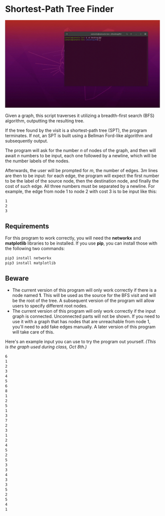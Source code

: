 # Shortest-Path Tree Finder

![Demo](https://raw.githubusercontent.com/samul-1/ro/main/demo.gif)

Given a graph, this script traverses it utilizing a breadth-first search (BFS) algorithm, outputting the resulting tree.

If the tree found by the visit is a shortest-path tree (SPT), the program terminates. If not, an SPT is built using a Bellman Ford-like algorithm and subsequently output.

The program will ask for the number *n* of nodes of the graph, and then will await *n* numbers to be input, each one followed by a newline, which will be the number labels of the nodes.

Afterwards, the user will be prompted for *m*, the number of edges. 3*m* lines are then to be input: for each edge, the program will expect the first number to be the label of the source node, then the destination node, and finally the cost of such edge.
All three numbers must be separated by a newline. For example, the edge from node 1 to node 2 with cost 3 is to be input like this:

```
1
2
3
```
## Requirements
For this program to work correctly, you will need the **networkx** and **matplotlib** libraries to be installed.
If you use **pip**, you can install those with the following two commands:

```
pip3 install networkx
pip3 install matplotlib
```


## Beware
- The current version of this program will only work correctly if there is a node named **1**. This will be used as the source for the BFS visit and will be the root of the tree.
A subsequent version of the program will allow users to specify different root nodes.
- The current version of this program will only work correctly if the input graph is connected. Unconnected parts will not be shown. If you need to use it with a graph that has nodes that are unreachable from node 1, you'll need to add fake edges manually. A later version of this program will take care of this.

Here's an example input you can use to try the program out yourself. *(This is the graph used during class, Oct 8th.)*

```
6
1
2
3
4
5
6
8
1
2
5
1
3
7
2
3
1
2
4
5
2
5
3
3
4
3
3
5
2
5
4
1
```
